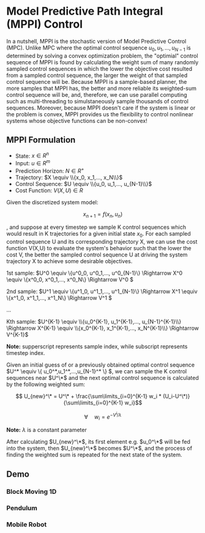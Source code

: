 # Model Predictive Path Integral (MPPI) Control

In a nutshell, MPPI is the stochastic version of Model Predictive Control (MPC). Unlike MPC where the optimal control sequence $u_0, u_1,..., u_{N-1}$ is determined by solving a convex optimization problem, the "optimial" control sequence of MPPI is found by calculating the weight sum of many randomly sampled control sequences in which the lower the objective cost resulted from a sampled control sequence, the larger the weight of that sampled control sequence will be. Because MPPI is a sample-based planner, the more samples that MPPI has, the better and more reliable its weighted-sum control sequence will be, and, therefore, we can use parallel computing such as multi-threading to simulstaneously sample thousands of control sequences. Moreover, because MPPI doesn't care if the system is linear or the problem is convex, MPPI provides us the flexibility to control nonlinear systems whose objective functions can be non-convex!

## MPPI Formulation

* State: $x \in  R^n$
* Input: $u \in R^m$
* Prediction Horizon: $N \in R^+$
* Trajectory: $X \equiv \\{x_0, x_1,..., x_N\\}$
* Control Sequence: $U \equiv \\{u_0, u_1,..., u_{N-1}\\}$
* Cost Function: $V(X,U) \in R$

Given the discretized system model:

  $$ x_{n+1} = f(x_n,u_n) $$
  
  , and suppose at every timestep we sample K control sequences which would result in K trajectories for a given initial state $x_0$. For each sampled control sequence U and its corresponding trajectory X, we can use the cost function V(X,U) to evaluate the system's behavior such that the lower the cost V, the better the sampled control sequence U at driving the system trajectory X to achieve some desirable objectives. 
  
 1st sample: $U^0 \equiv \\{u^0_0, u^0_1,..., u^0_{N-1}\\} \Rightarrow X^0 \equiv \\{x^0_0, x^0_1,..., x^0_N\\} \Rightarrow V^0 $
 
 2nd sample: $U^1 \equiv \\{u^1_0, u^1_1,..., u^1_{N-1}\\} \Rightarrow X^1 \equiv \\{x^1_0, x^1_1,..., x^1_N\\} \Rightarrow V^1 $
 
 ...
 
 Kth sample: $U^{K-1} \equiv \\{u_0^{K-1}, u_1^{K-1},..., u_{N-1}^{K-1}\\} \Rightarrow X^{K-1} \equiv \\{x_0^{K-1}, x_1^{K-1},..., x_N^{K-1}\\} \Rightarrow V^{K-1}$
 
 **Note:**  supperscript represents sample index, while subscript represents timestep index.
 
 Given an initial guess of or a previously obtained optimal control sequence $U^\* \equiv \\{ u_0^\*,u_1^\*,...,u_{N-1}^\* \\}   $, we can sample the K control sequences near $U^\*$ and the next optimal control sequence is calculated by the following weighted sum:
 
 $$  U_{new}^\* = U^\* + \frac{\sum\limits_{i=0}^{K-1} w_i * (U_i-U^\*)}{\sum\limits_{i=0}^{K-1} w_i}$$
 
 $$\forall \quad w_i=e^{-V^i/\lambda}$$
 
 **Note:** $\lambda$ is a constant parameter
 
 After calculating $U_{new}^\*$, its first element e.g. $u_0^\*$ will be fed into the system, then $U_{new}^\*$ becomes $U^\*$, and the process of finding the weighted sum is repeated for the next state of the system. 
 
 ## Demo
 
 ### Block Moving 1D
 
 ### Pendulum
 
 ### Mobile Robot
 
 
 
 
 
